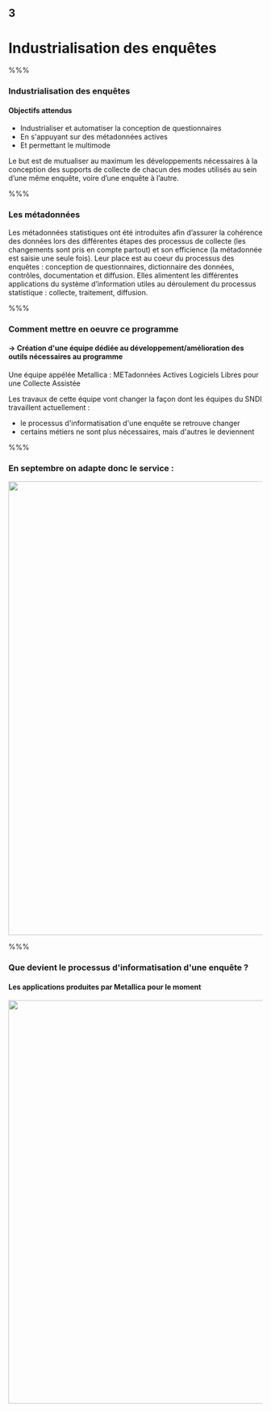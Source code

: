 <!-- .slide: data-background-image="images/ensai.png" data-background-size="600px" class="chapter" -->

## 3

<h1>Industrialisation des enquêtes</h1>

%%%

<!-- .slide: class="slide" data-background-image="images/ensai.png" data-background-size="600px" -->

### Industrialisation des enquêtes

#### Objectifs attendus

- Industrialiser et automatiser la conception de questionnaires
- En s'appuyant sur des métadonnées actives
- Et permettant le multimode

Le but est de mutualiser au maximum les développements nécessaires à la conception des supports de collecte de chacun des modes utilisés au sein d’une même enquête, voire d’une enquête à l’autre.

%%%

### Les métadonnées

Les métadonnées statistiques ont été introduites afin d’assurer la cohérence des données lors des différentes étapes des processus de collecte (les changements sont pris en compte partout) et son efficience (la métadonnée est saisie une seule fois). Leur place est au coeur du processus des enquêtes : conception de questionnaires, dictionnaire des données, contrôles, documentation et diffusion. Elles alimentent les différentes applications du système d’information utiles au déroulement du processus statistique : collecte, traitement, diffusion.

%%%

<!-- .slide: class="slide" data-background-image="images/ensai.png" data-background-size="600px" -->

### Comment mettre en oeuvre ce programme

#### -> Création d'une équipe dédiée au développement/amélioration des outils nécessaires au programme

Une équipe appélée Metallica : METadonnées Actives Logiciels Libres pour une Collecte Assistée

Les travaux de cette équipe vont changer la façon dont les équipes du SNDI travaillent actuellement :

- le processus d'informatisation d'une enquête se retrouve changer
- certains métiers ne sont plus nécessaires, mais d'autres le deviennent

%%%

<!-- .slide: class="slide" data-background-image="images/ensai.png" data-background-size="600px" -->

### En septembre on adapte donc le service :

<div class="center">
	<img src="images/organigramme.png" width="900px" />
</div>

%%%

<!-- .slide: class="slide" data-background-image="images/ensai.png" data-background-size="600px" -->

### Que devient le processus d'informatisation d'une enquête ?

#### Les applications produites par Metallica pour le moment

<div class="center">
	<img src="images/indust_modules.jpg" width="800px" />
</div>
